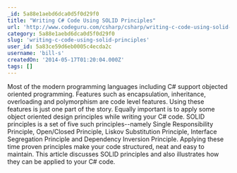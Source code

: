 ```yaml
---
_id: 5a88e1aebd6dca0d5f0d29f0
title: "Writing C# Code Using SOLID Principles"
url: 'http://www.codeguru.com/csharp/csharp/writing-c-code-using-solid-principles.htm'
category: 5a88e1aebd6dca0d5f0d29f0
slug: 'writing-c-code-using-solid-principles'
user_id: 5a83ce59d6eb0005c4ecda2c
username: 'bill-s'
createdOn: '2014-05-17T01:20:04.000Z'
tags: []
---
```


Most of the modern programming languages including C# support objected oriented programming. Features such as encapsulation, inheritance, overloading and polymorphism are code level features. Using these features is just one part of the story. Equally important is to apply some object oriented design principles while writing your C# code. SOLID principles is a set of five such principles--namely Single Responsibility Principle, Open/Closed Principle, Liskov Substitution Principle, Interface Segregation Principle and Dependency Inversion Principle. Applying these time proven principles make your code structured, neat and easy to maintain. This article discusses SOLID principles and also illustrates how they can be applied to your C# code.
